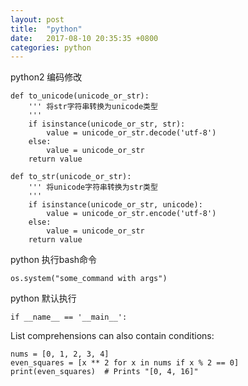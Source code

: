 ```yaml
---
layout: post
title:  "python"
date:   2017-08-10 20:35:35 +0800
categories: python
---
```



python2 编码修改
```
def to_unicode(unicode_or_str):
    ''' 将str字符串转换为unicode类型
    '''
    if isinstance(unicode_or_str, str):
        value = unicode_or_str.decode('utf-8')
    else:
        value = unicode_or_str
    return value

def to_str(unicode_or_str):
    ''' 将unicode字符串转换为str类型
    '''
    if isinstance(unicode_or_str, unicode):
        value = unicode_or_str.encode('utf-8')
    else:
        value = unicode_or_str
    return value    
```

python 执行bash命令
```
os.system("some_command with args")
```

python 默认执行
```
if __name__ == '__main__':
```

List comprehensions can also contain conditions:
```
nums = [0, 1, 2, 3, 4]
even_squares = [x ** 2 for x in nums if x % 2 == 0]
print(even_squares)  # Prints "[0, 4, 16]"
```
